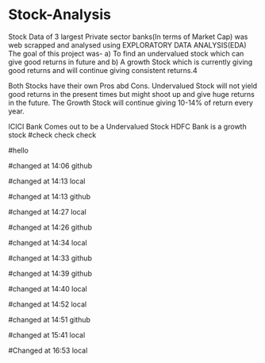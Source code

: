 
# Stock-Analysis

Stock Data of 3 largest Private sector banks(In terms of Market Cap) was web scrapped and analysed using EXPLORATORY DATA ANALYSIS(EDA)
The goal of this project was- 
a) To find an undervalued stock which can give good returns in future and 
b) A growth Stock which is currently giving good returns and will continue giving consistent returns.4

Both Stocks have their own Pros abd Cons. 
Undervalued Stock will not yield good returns in the present times but might shoot up and give huge returns in the future. 
The Growth Stock will continue giving 10-14% of return every year. 

ICICI Bank Comes out to be a Undervalued Stock 
HDFC Bank is a growth stock
#check check check


#hello 
 


#changed at 14:06 github


#changed at 14:13 local


#changed at 14:13 github



#changed at 14:27 local


#changed at 14:26 github



#changed at 14:34 local


#changed at 14:33 github


#changed at 14:39  github


#changed at 14:40 local


#changed at 14:52 local

#changed at 14:51 github


#changed at 15:41 local

#Changed at 16:53 local 